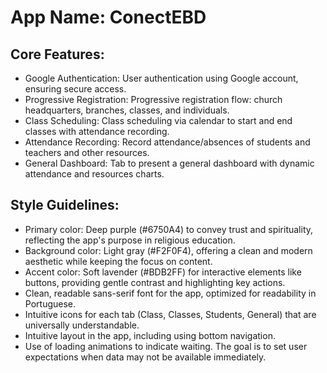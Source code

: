 # **App Name**: ConectEBD

## Core Features:

- Google Authentication: User authentication using Google account, ensuring secure access.
- Progressive Registration: Progressive registration flow: church headquarters, branches, classes, and individuals.
- Class Scheduling: Class scheduling via calendar to start and end classes with attendance recording.
- Attendance Recording: Record attendance/absences of students and teachers and other resources.
- General Dashboard: Tab to present a general dashboard with dynamic attendance and resources charts.

## Style Guidelines:

- Primary color: Deep purple (#6750A4) to convey trust and spirituality, reflecting the app's purpose in religious education.
- Background color: Light gray (#F2F0F4), offering a clean and modern aesthetic while keeping the focus on content.
- Accent color: Soft lavender (#BDB2FF) for interactive elements like buttons, providing gentle contrast and highlighting key actions.
- Clean, readable sans-serif font for the app, optimized for readability in Portuguese.
- Intuitive icons for each tab (Class, Classes, Students, General) that are universally understandable.
- Intuitive layout in the app, including using bottom navigation.
- Use of loading animations to indicate waiting. The goal is to set user expectations when data may not be available immediately.